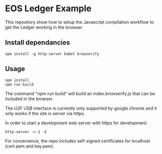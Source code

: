 # EOS Ledger Example

This repository show how to setup the Javascript compilation workflow to get the Ledger working in the browser. 

## Install dependancies

    npm install -g http-server babel browserify

## Usage

    npm install
    npm run build

The command "npm run build" will build an index.browserify.js that can be included in the browser.

The U2F USB interface is currently only supported by google chrome and it only works if the site is server via https.

In order to start a development web server with https for development:

    http-server -c-1 -S

For convenience, the repo includes self-signed certificates for localhost (cert.pem and key.pem).
